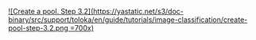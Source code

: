 [![Create a pool. Step 3.2](https://yastatic.net/s3/doc-binary/src/support/toloka/en/guide/tutorials/image-classification/create-pool-step-3.2.png =700x)](https://yastatic.net/s3/doc-binary/src/support/toloka/en/guide/tutorials/image-classification/create-pool-step-3.2.png)
